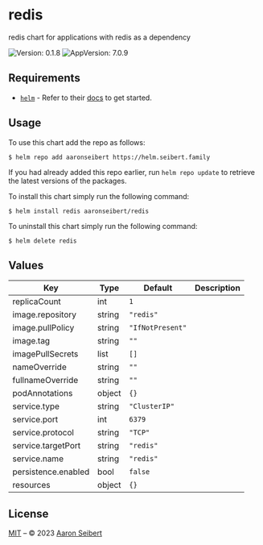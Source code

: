 

# redis

redis chart for applications with redis as a dependency

 ![Version: 0.1.8](https://img.shields.io/badge/Version-0.1.8-informational?style=flat-square)  ![AppVersion: 7.0.9](https://img.shields.io/badge/AppVersion-7.0.9-informational?style=flat-square)

## Requirements

- [`helm`](https://helm.sh) - Refer to their [docs](https://helm.sh/docs) to get started.

## Usage

To use this chart add the repo as follows:

```console
$ helm repo add aaronseibert https://helm.seibert.family
```

If you had already added this repo earlier, run `helm repo update` to retrieve the latest versions of the packages.

To install this chart simply run the following command:

```console
$ helm install redis aaronseibert/redis
```

To uninstall this chart simply run the following command:

```console
$ helm delete redis
```

## Values

| Key | Type | Default | Description |
|-----|------|---------|-------------|
| replicaCount | int | `1` |  |
| image.repository | string | `"redis"` |  |
| image.pullPolicy | string | `"IfNotPresent"` |  |
| image.tag | string | `""` |  |
| imagePullSecrets | list | `[]` |  |
| nameOverride | string | `""` |  |
| fullnameOverride | string | `""` |  |
| podAnnotations | object | `{}` |  |
| service.type | string | `"ClusterIP"` |  |
| service.port | int | `6379` |  |
| service.protocol | string | `"TCP"` |  |
| service.targetPort | string | `"redis"` |  |
| service.name | string | `"redis"` |  |
| persistence.enabled | bool | `false` |  |
| resources | object | `{}` |  |

## License

[MIT](../LICENSE.md) – © 2023 [Aaron Seibert](https://helm.seibert.family)